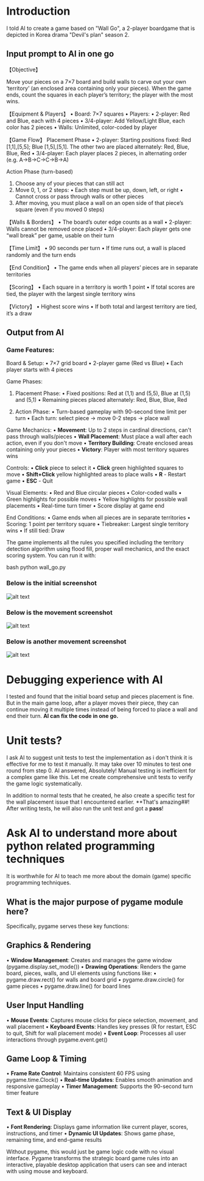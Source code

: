 # Introduction
I told AI to create a game based on "Wall Go", a 2-player boardgame that is depicted in Korea drama "Devil's plan" season 2.

## Input prompt to AI in one go
【Objective】

Move your pieces on a 7×7 board and build walls to carve out your own ‘territory’ (an enclosed area containing only your pieces). When the game ends, count the squares in each player’s territory; the player with the most wins.

【Equipment & Players】
 • Board: 7×7 squares
 • Players:
   • 2-player: Red and Blue, each with 4 pieces
   • 3/4-player: Add Yellow/Light Blue, each color has 2 pieces
 • Walls: Unlimited, color-coded by player

【Game Flow】
Placement Phase
 • 2-player: Starting positions fixed: Red [1,1],[5,5]; Blue [1,5],[5,1]. The other two are placed alternately: Red, Blue, Blue, Red
 • 3/4-player: Each player places 2 pieces, in alternating order (e.g. A→B→C→C→B→A)

Action Phase (turn-based)
 1. Choose any of your pieces that can still act
 2. Move 0, 1, or 2 steps:
   • Each step must be up, down, left, or right
   • Cannot cross or pass through walls or other pieces
 3. After moving, you must place a wall on an open side of that piece’s square (even if you moved 0 steps)

【Walls & Borders】
 • The board’s outer edge counts as a wall
 • 2-player: Walls cannot be removed once placed
 • 3/4-player: Each player gets one “wall break” per game, usable on their turn

【Time Limit】
 • 90 seconds per turn
 • If time runs out, a wall is placed randomly and the turn ends

【End Condition】
 • The game ends when all players’ pieces are in separate territories

【Scoring】
 • Each square in a territory is worth 1 point
 • If total scores are tied, the player with the largest single territory wins

【Victory】
 • Highest score wins
 • If both total and largest territory are tied, it’s a draw
 
## Output from AI
### Game Features:

Board & Setup:
• 7×7 grid board
• 2-player game (Red vs Blue)
• Each player starts with 4 pieces

Game Phases:
1. Placement Phase:
   • Fixed positions: Red at (1,1) and (5,5), Blue at (1,5) and (5,1)
   • Remaining pieces placed alternately: Red, Blue, Blue, Red

2. Action Phase:
   • Turn-based gameplay with 90-second time limit per turn
   • Each turn: select piece → move 0-2 steps → place wall

Game Mechanics:
• **Movement**: Up to 2 steps in cardinal directions, can't pass through walls/pieces
• **Wall Placement**: Must place a wall after each action, even if you don't move
• **Territory Building**: Create enclosed areas containing only your pieces
• **Victory**: Player with most territory squares wins

Controls:
• **Click** piece to select it
• **Click** green highlighted squares to move
• **Shift+Click** yellow highlighted areas to place walls
• **R** - Restart game
• **ESC** - Quit

Visual Elements:
• Red and Blue circular pieces
• Color-coded walls
• Green highlights for possible moves
• Yellow highlights for possible wall placements
• Real-time turn timer
• Score display at game end

End Conditions:
• Game ends when all pieces are in separate territories
• Scoring: 1 point per territory square
• Tiebreaker: Largest single territory wins
• If still tied: Draw

The game implements all the rules you specified including the territory detection algorithm using flood fill, proper
wall mechanics, and the exact scoring system. You can run it with:

bash
python wall_go.py

### Below is the initial screenshot
![alt text](https://github.com/philipho11/wallgo/blob/main/wallgo-1.png)

### Below is the movement screenshot
![alt text](https://github.com/philipho11/wallgo/blob/main/wallgo-2.png)

### Below is another movement screenshot
![alt text](https://github.com/philipho11/wallgo/blob/main/wallgo-3.png)


# Debugging experience with AI

I tested and found that the initial board setup and pieces placement is fine. But in the main game loop, after a player moves their piece, they can continue moving
it multiple times instead of being forced to place a wall and end their turn. **AI can fix the code in one go.**

# Unit tests?
I ask AI to suggest unit tests to test the implementation as i don't think it is effective for me to test it manually. It may take over 10 minutes to test one round from step 0. AI answered, 
Absolutely! Manual testing is inefficient for a complex game like this. Let me create comprehensive unit tests to verify the game
logic systematically.

In addition to normal tests that he created, he also create a specific test for the wall placement issue that I encountered earlier. **That's amazing##! After writing tests, he will also run the unit test and got a **pass**!

# Ask AI to understand more about python related programming techniques
It is worthwhile for AI to teach me more about the domain (game) specific programming techniques.

## What is the major purpose of pygame module here?

Specifically, pygame serves these key functions:

## Graphics & Rendering
• **Window Management**: Creates and manages the game window (pygame.display.set_mode())
• **Drawing Operations**: Renders the game board, pieces, walls, and UI elements using functions like:
  • pygame.draw.rect() for walls and board grid
  • pygame.draw.circle() for game pieces
  • pygame.draw.line() for board lines

## User Input Handling
• **Mouse Events**: Captures mouse clicks for piece selection, movement, and wall placement
• **Keyboard Events**: Handles key presses (R for restart, ESC to quit, Shift for wall placement mode)
• **Event Loop**: Processes all user interactions through pygame.event.get()

## Game Loop & Timing
• **Frame Rate Control**: Maintains consistent 60 FPS using pygame.time.Clock()
• **Real-time Updates**: Enables smooth animation and responsive gameplay
• **Timer Management**: Supports the 90-second turn timer feature

## Text & UI Display
• **Font Rendering**: Displays game information like current player, scores, instructions, and timer
• **Dynamic UI Updates**: Shows game phase, remaining time, and end-game results

Without pygame, this would just be game logic code with no visual interface. Pygame transforms the strategic board game rules into an
interactive, playable desktop application that users can see and interact with using mouse and keyboard.
